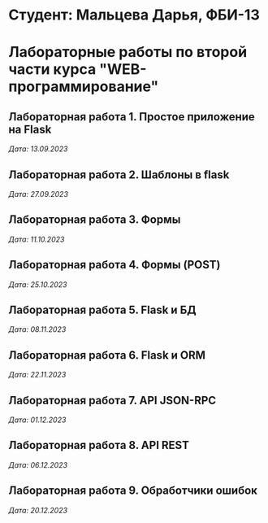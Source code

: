 # Студент: Мальцева Дарья, ФБИ-13

# Лабораторные работы по второй части курса "WEB-программирование"

## Лабораторная работа 1. Простое приложение на Flask

*Дата: 13.09.2023*

## Лабораторная работа 2. Шаблоны в flask

*Дата: 27.09.2023*

## Лабораторная работа 3. Формы

*Дата: 11.10.2023*

## Лабораторная работа 4. Формы (POST)

*Дата: 25.10.2023*

## Лабораторная работа 5. Flask и БД

*Дата: 08.11.2023*

## Лабораторная работа 6. Flask и ORM

*Дата: 22.11.2023*

## Лабораторная работа 7. API JSON-RPC

*Дата: 01.12.2023*

## Лабораторная работа 8. API REST

*Дата: 06.12.2023*

## Лабораторная работа 9. Обработчики ошибок

*Дата: 20.12.2023*
